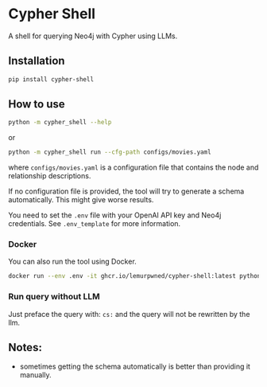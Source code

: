 # Cypher Shell

A shell for querying Neo4j with Cypher using LLMs.

## Installation

```bash
pip install cypher-shell
```

## How to use

```bash
python -m cypher_shell --help
```

or

```bash
python -m cypher_shell run --cfg-path configs/movies.yaml
```

where `configs/movies.yaml` is a configuration file that contains the node and relationship descriptions.

If no configuration file is provided, the tool will try to generate a schema automatically. This might give worse results.

You need to set the `.env` file with your OpenAI API key and Neo4j credentials. See `.env_template` for more information.

### Docker

You can also run the tool using Docker.

```bash
docker run --env .env -it ghcr.io/lemurpwned/cypher-shell:latest python3 -m cypher_shell run --cfg-path configs/movies.yaml
```

### Run query without LLM

Just preface the query with: `cs:` and the query will not be rewritten by the llm.

## Notes:

- sometimes getting the schema automatically is better than providing it manually.
